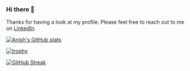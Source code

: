 ### Hi there 👋
Thanks for having a look at my profile. Please feel free to reach out to me on [LinkedIn](https://www.linkedin.com/in/suchirabasu/).

[![Anish's GitHub stats](https://github-readme-stats.vercel.app/api?username=anishmahapatra&show_icons=true&theme=dark)](https://github.com/anuraghazra/github-readme-stats)

[![trophy](https://github-profile-trophy.vercel.app/?username=anishmahapatra&theme=onedark)](https://github.com/ryo-ma/github-profile-trophy)

[![GitHub Streak](https://github-readme-streak-stats.herokuapp.com/?user=anishmahapatra)](https://git.io/streak-stats)

<!--
**anishmahapatra/anishmahapatra** is a ✨ _special_ ✨ repository because its `README.md` (this file) appears on your GitHub profile.

Here are some ideas to get you started:

- 🔭 I’m currently working on C++, Java and SQL
- 🌱 I’m currently learning Node.js
- 👯 I’m looking to collaborate on ...
- 🤔 I’m looking for help with ...
- 💬 Ask me about ...
- 📫 How to reach me: [LinkedIn](https://www.linkedin.com/in/suchirabasu/)
- 😄 Pronouns: ...
- ⚡ Fun fact: ...
-->
